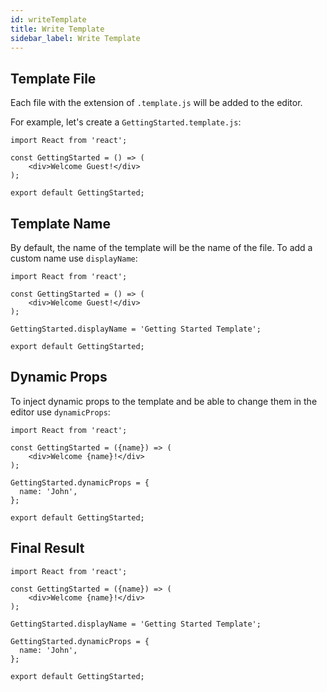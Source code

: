 ```yaml
---
id: writeTemplate
title: Write Template
sidebar_label: Write Template
---
```


## Template File

Each file with the extension of `.template.js` will be added to the editor.

For example, let's create a `GettingStarted.template.js`:

```
import React from 'react';

const GettingStarted = () => (
	<div>Welcome Guest!</div>
);

export default GettingStarted;
```

## Template Name

By default, the name of the template will be the name of the file.
To add a custom name use `displayName`:

```
import React from 'react';

const GettingStarted = () => (
	<div>Welcome Guest!</div>
);

GettingStarted.displayName = 'Getting Started Template';

export default GettingStarted;
```

## Dynamic Props

To inject dynamic props to the template and be able to change them in the editor use `dynamicProps`:

```
import React from 'react';

const GettingStarted = ({name}) => (
	<div>Welcome {name}!</div>
);

GettingStarted.dynamicProps = {
  name: 'John',
};

export default GettingStarted;
```

## Final Result

```
import React from 'react';

const GettingStarted = ({name}) => (
	<div>Welcome {name}!</div>
);

GettingStarted.displayName = 'Getting Started Template';

GettingStarted.dynamicProps = {
  name: 'John',
};

export default GettingStarted;
```
